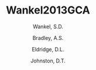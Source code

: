---
layout: publication
title: Wankel2013GCA
author: 
	- Wankel, S.D. 
	- Bradley, A.S. 
	- Eldridge, D.L. 
	- Johnston, D.T. 
pubtitle:  "Experimental determination of the equilibrium isotope effect between water and sulfite: implications for kinetic isotope fractionation in the sulphate reduction network"
journal: in review 
year: 2013
category: publication
---